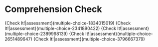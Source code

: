 # Comprehension Check

{Check It!|assessment}(multiple-choice-1834015019)
{Check It!|assessment}(multiple-choice-2341890422)
{Check It!|assessment}(multiple-choice-2389998139)
{Check It!|assessment}(multiple-choice-2651489647)
{Check It!|assessment}(multiple-choice-3796667379)